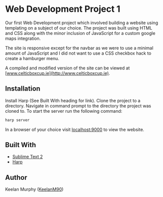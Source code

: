 # Web Development Project 1
Our first Web Development project which involved building a website using templating on a subject of our choice. The project was built using HTML and CSS along with the minor inclusion of JavaScript for a custom google maps integration. 

The site is responsive except for the navbar as we were to use a minimal amount of JavaScript and I did not want to use a CSS checkbox hack to create a hamburger menu.

A compiled and modified version of the site can be viewed at [www.celticboxcup.ie](http://www.celticboxcup.ie).

## Installation
Install Harp (See Built With heading for link). Clone the project to a directory. Navigate in command prompt to the directory the project was cloned to. To start the server run the following command:
```sh
harp server
```
In a browser of your choice visit [localhost:9000](http://localhost:9000) to view the website.

## Built With
  - [Sublime Text 2](https://www.sublimetext.com/)
  - [Harp](http://harpjs.com/)

## Author
Keelan Murphy ([KeelanM90](https://github.com/KeelanM90)) 
